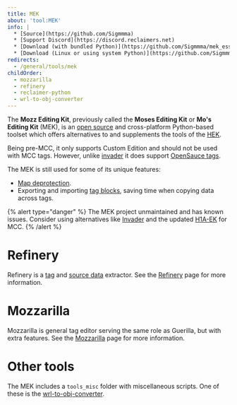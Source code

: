 ```yaml
---
title: MEK
about: 'tool:MEK'
info: |
  * [Source](https://github.com/Sigmmma)
  * [Support Discord](https://discord.reclaimers.net)
  * [Download (with bundled Python)](https://github.com/Sigmmma/mek_essentials/releases)
  * [Download (Linux or using system Python)](https://github.com/Sigmmma/mek/releases)
redirects:
  - /general/tools/mek
childOrder:
  - mozzarilla
  - refinery
  - reclaimer-python
  - wrl-to-obj-converter
---
```

The **Mozz Editing Kit**, previously called the **Moses Editing Kit** or **Mo's Editing Kit** (MEK), is an [open source][mek-repo] and cross-platform Python-based toolset which offers alternatives to and supplements the tools of the [HEK](~custom-edition#halo-editing-kit). 

Being pre-MCC, it only supports Custom Edition and should not be used with MCC tags. However, unlike [invader](~) it does support [OpenSauce tags](~opensauce#new-tag-groups).

The MEK is still used for some of its unique features:
* [Map deprotection](~map#protected-maps).
* Exporting and importing [tag blocks](~tags#blocks), saving time when copying data across tags.

{% alert type="danger" %}
The MEK project unmaintained and has known issues. Consider using alternatives like [Invader](~) and the updated [H1A-EK](~) for MCC.
{% /alert %}

# Refinery
Refinery is a [tag](~tags) and [source data](~source-data) extractor. See the [Refinery](~refinery) page for more information.

# Mozzarilla
Mozzarilla is general tag editor serving the same role as Guerilla, but with extra features. See the [Mozzarilla](~mozzarilla) page for more information.

# Other tools
The MEK includes a `tools_misc` folder with miscellaneous scripts. One of these is the [wrl-to-obj-converter](~).

[mek-repo]: https://github.com/Sigmmma/mek
